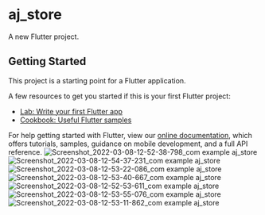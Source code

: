 # aj_store

A new Flutter project.

## Getting Started

This project is a starting point for a Flutter application.

A few resources to get you started if this is your first Flutter project:

- [Lab: Write your first Flutter app](https://flutter.dev/docs/get-started/codelab)
- [Cookbook: Useful Flutter samples](https://flutter.dev/docs/cookbook)

For help getting started with Flutter, view our
[online documentation](https://flutter.dev/docs), which offers tutorials,
samples, guidance on mobile development, and a full API reference.
![Screenshot_2022-03-08-12-52-38-798_com example aj_store](https://user-images.githubusercontent.com/95268085/157371835-414641a7-986e-420d-b102-7e382ced4b9e.jpg)
![Screenshot_2022-03-08-12-54-37-231_com example aj_store](https://user-images.githubusercontent.com/95268085/157371845-8aec589c-3c37-4af8-bfd3-06599079ccaf.jpg)
![Screenshot_2022-03-08-12-53-22-086_com example aj_store](https://user-images.githubusercontent.com/95268085/157371861-a492e215-81f5-4e26-82ac-14708c10fe2b.jpg)
![Screenshot_2022-03-08-12-53-40-667_com example aj_store](https://user-images.githubusercontent.com/95268085/157371870-cac84a8d-a5d7-45f9-a96a-47153fa615c9.jpg)
![Screenshot_2022-03-08-12-52-53-611_com example aj_store](https://user-images.githubusercontent.com/95268085/157371893-e2508d4a-ff17-4310-b5a0-52874885e38d.jpg)
![Screenshot_2022-03-08-12-53-55-076_com example aj_store](https://user-images.githubusercontent.com/95268085/157371908-2c16c5cc-932e-4164-bdfa-be6825acc5f0.jpg)
![Screenshot_2022-03-08-12-53-11-862_com example aj_store](https://user-images.githubusercontent.com/95268085/157371920-3ac96e79-1fc3-4e79-bde4-ef9afd106aa8.jpg)
